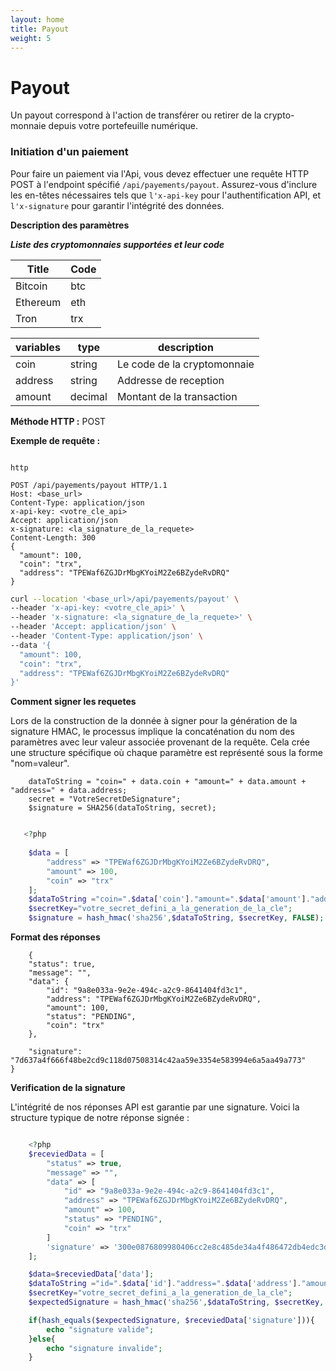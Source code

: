 ```yaml
---
layout: home
title: Payout 
weight: 5
---
```


# Payout

Un payout correspond à l'action de transférer ou retirer de la crypto-monnaie depuis votre portefeuille numérique.

### Initiation d'un paiement
Pour faire un paiement via l'Api, vous devez effectuer une requête HTTP POST à l'endpoint spécifié `/api/payements/payout`. Assurez-vous d'inclure les en-têtes nécessaires tels que `l'x-api-key` pour l'authentification API, et `l'x-signature` pour garantir l'intégrité des données.

**Description des paramètres**

***Liste des cryptomonnaies supportées et leur code***

| Title | Code |
| --- | --- |
| Bitcoin | btc |
| Ethereum | eth |
| Tron | trx |


| variables | type | description |
| --- | --- | --- |
| coin | string | Le code de la cryptomonnaie |
| address | string | Addresse de reception |
| amount | decimal | Montant de la transaction |

**Méthode HTTP :** POST

**Exemple de requête :**

``` http

http

POST /api/payements/payout HTTP/1.1
Host: <base_url>
Content-Type: application/json
x-api-key: <votre_cle_api>
Accept: application/json
x-signature: <la_signature_de_la_requete>
Content-Length: 300
{
  "amount": 100,
  "coin": "trx",
  "address": "TPEWaf6ZGJDrMbgKYoiM2Ze6BZydeRvDRQ"
}
```

``` bash
curl --location '<base_url>/api/payements/payout' \
--header 'x-api-key: <votre_cle_api>' \
--header 'x-signature: <la_signature_de_la_requete>' \
--header 'Accept: application/json' \
--header 'Content-Type: application/json' \
--data '{
  "amount": 100,
  "coin": "trx",
  "address": "TPEWaf6ZGJDrMbgKYoiM2Ze6BZydeRvDRQ"
}'

```
**Comment signer les requetes**

Lors de la construction de la donnée à signer pour la génération de la signature HMAC, le processus implique la concaténation du nom des paramètres avec leur valeur associée provenant de la requête. Cela crée une structure spécifique où chaque paramètre est représenté sous la forme "nom=valeur".

```
    dataToString = "coin=" + data.coin + "amount=" + data.amount + "address=" + data.address;
    secret = "VotreSecretDeSignature";
    $signature = SHA256(dataToString, secret);
```

```php

   <?php
   
    $data = [
        "address" => "TPEWaf6ZGJDrMbgKYoiM2Ze6BZydeRvDRQ",
        "amount" => 100,
        "coin" => "trx"
    ];
    $dataToString ="coin=".$data['coin']."amount=".$data['amount']."address=".$data['address'];
    $secretKey="votre_secret_defini_a_la_generation_de_la_cle";
    $signature = hash_hmac('sha256',$dataToString, $secretKey, FALSE);

```

**Format des réponses**

```
    {
    "status": true,
    "message": "",
    "data": {
        "id": "9a8e033a-9e2e-494c-a2c9-8641404fd3c1",
        "address": "TPEWaf6ZGJDrMbgKYoiM2Ze6BZydeRvDRQ",
        "amount": 100,
        "status": "PENDING",
        "coin": "trx"
    },

    "signature": "7d637a4f666f48be2cd9c118d07508314c42aa59e3354e583994e6a5aa49a773"
}

```

**Verification de la signature**

L'intégrité de nos réponses API est garantie par une signature. Voici la structure typique de notre réponse signée :


```php

    <?php 
    $receviedData = [
        "status" => true,
        "message" => "",
        "data" => [
            "id" => "9a8e033a-9e2e-494c-a2c9-8641404fd3c1",
            "address" => "TPEWaf6ZGJDrMbgKYoiM2Ze6BZydeRvDRQ",
            "amount" => 100,
            "status" => "PENDING",
            "coin" => "trx"
        ]
        'signature' => '300e0876809980406cc2e8c485de34a4f486472db4edc3d2a99c39874b782f75',
    ];

    $data=$receviedData['data'];
    $dataToString ="id=".$data['id']."address=".$data['address']."amount=".$data['amount']."coin=".$data['coin']; 
    $secretKey="votre_secret_defini_a_la_generation_de_la_cle";
    $expectedSignature = hash_hmac('sha256',$dataToString, $secretKey, FALSE);

    if(hash_equals($expectedSignature, $receviedData['signature'])){
        echo "signature valide";
    }else{
        echo "signature invalide";
    }

```